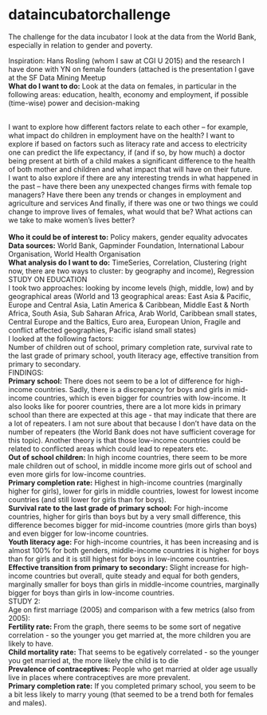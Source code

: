 # dataincubatorchallenge
The challenge for the data incubator
I look at the data from the World Bank, especially in relation to gender and poverty.

Inspiration: Hans Rosling (whom I saw at CGI U 2015) and the research I have done with YN on female founders (attached is the presentation I gave at the SF Data Mining Meetup <br>
<b> What do I want to do:</b> Look at the data on females, in particular in the following areas: education, health, economy and employment, if possible (time-wise) power and decision-making<br><br>

 I want to explore how different factors relate to each other – for example, what impact do children in employment have on the health?  I want to explore if based on factors such as literacy rate and access to electricity one can predict the life expectancy, if (and if so, by how much) a doctor being present at birth of a child makes a significant difference to the health of both mother and children and what impact that will have on their future.<br>
I want to also explore if there are any interesting trends in what happened in the past – have there been any unexpected changes firms with female top managers? Have there been any trends or changes in employment and agriculture and services
And finally, if there was one or two things we could change to improve lives of females, what would that be? What actions can we take to make women’s lives better?<br><br>
<b>Who it could be of interest to:</b> Policy makers, gender equality advocates<br>
<b>Data sources:</b> World Bank, Gapminder Foundation, International Labour Organisation, World Health Organisation<br>
<b>What analysis do I want to do:</b> TimeSeries, Correlation, Clustering (right now, there are two ways to cluster: by geography and income), Regression<br>
STUDY ON EDUCATION<br>
I took two approaches: looking by income levels (high, middle, low) and by geographical areas (World and 13 geographical areas: East Asia & Pacific, Europe and Central Asia, Latin America & Caribbean, Middle East & North Africa, South Asia, Sub Saharan Africa, Arab World, Caribbean small states, Central Europe and the Baltics, Euro area, European Union, Fragile and conflict affected geographies, Pacific island small states)<br>
I looked at the following factors:<br>
Number of children out of school, primary completion rate, survival rate to the last grade of primary school, youth literacy age, effective transition from primary to secondary.<br>
FINDINGS: <br>
<b>Primary school:</b> There does not seem to be a lot of difference for high-income countries. Sadly, there
is a discrepancy for boys and girls in mid-income countries, which is even bigger for countries
with low-income. It also looks like for poorer countries, there are a lot more kids in primary
school than there are expected at this age - that may indicate that there are a lot of repeaters. I am not sure about that because I don’t have data on the number of repeaters (the World Bank does not have sufficient coverage for this topic). Another theory is that those low-income countries could be related to conflicted areas which could lead to repeaters etc. <br>
<b>Out of school children:</b> In high income countries, there seem to be more male children out of school, in middle income more girls out of school and even more girls for low-income countries.<br>
<b>Primary completion rate:</b> Highest in high-income countries (marginally higher for girls), lower for girls in middle countries, lowest for lowest income countries (and still lower for girls than for boys).<br>
<b>Survival rate to the last grade of primary school:</b> For high-income countries, higher for girls than boys but by a very small difference, this difference becomes bigger for mid-income countries (more girls than boys) and even bigger for low-income countries.<br>
<b>Youth literacy age:</b> For high-income countries, it has been increasing and is almost 100% for both genders, middle-income countries it is higher for boys than for girls and it is still highest for boys in low-income countries.<br>
<b>Effective transition from primary to secondary:</b> Slight increase for high-income countries but overall, quite steady and equal for both genders, marginally smaller for boys than girls in middle-income countries, marginally bigger for boys than girls in low-income countries.<br>
STUDY 2: <br>
Age on first marriage (2005) and comparison with a few metrics (also from 2005):<br>
<b>Fertility rate: </b> From the graph, there seems to be some sort of negative correlation - so the younger you get married at, the more children you are likely to have. <br>
<b>Child mortality rate:</b> That seems to be egatively correlated - so the younger you get married at, the more likely the child is to die<br>
<b>Prevalence of contraceptives:</b> People who get married at older age usually live in places where contraceptives are more prevalent.<br>
<b>Primary completion rate:</b> If you completed primary school, you seem to be a bit less likely to marry young (that seemed to be a trend both for females and males).
